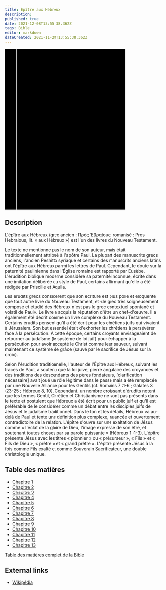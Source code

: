 ```yaml
---
title: Épître aux Hébreux
description: 
published: true
date: 2021-12-08T13:55:38.362Z
tags: Bible
editor: markdown
dateCreated: 2021-11-28T13:55:38.362Z
---
```


<div class="urantiapedia-book-front urantiapedia-book-bible">
<svg xmlns="http://www.w3.org/2000/svg"
	width="102.6mm" height="136.8mm"
	viewBox="0 0 102.6 136.8" version="1.1">
	<g transform="translate(-7,-5)">
		<rect width="9.6" height="136.8" x="7" y="5" />
		<rect width="96.9" height="136.8" x="17" y="5" />
		<text style="font-size:5px" x="61" y="22">LA BIBLE</text>
		<text style="font-size:4px" x="61" y="125">French Louis Segond Bible, 1910</text>
		<text style="font-size:9px" x="61" y="60">Épître aux Hébreux</text>
	</g>
</svg>
</div>

## Description


L'épître aux Hébreux (grec ancien : Πρὸς Ἑβραίους, romanisé : Pros Hebraious, lit. « aux Hébreux ») est l'un des livres du Nouveau Testament.

Le texte ne mentionne pas le nom de son auteur, mais était traditionnellement attribué à l'apôtre Paul. La plupart des manuscrits grecs anciens, l'ancien Peshitto syriaque et certains des manuscrits anciens latins ont l'épître aux Hébreux parmi les lettres de Paul. Cependant, le doute sur la paternité paulinienne dans l'Église romaine est rapporté par Eusèbe. L'érudition biblique moderne considère sa paternité inconnue, écrite dans une imitation délibérée du style de Paul, certains affirmant qu'elle a été rédigée par Priscille et Aquila.

Les érudits grecs considèrent que son écriture est plus polie et éloquente que tout autre livre du Nouveau Testament, et «le grec très soigneusement composé et étudié des Hébreux n'est pas le grec contextuel spontané et volatil de Paul». Le livre a acquis la réputation d'être un chef-d'œuvre. Il a également été décrit comme un livre complexe du Nouveau Testament. Certains érudits pensent qu'il a été écrit pour les chrétiens juifs qui vivaient à Jérusalem. Son but essentiel était d'exhorter les chrétiens à persévérer face à la persécution. À cette époque, certains croyants envisageaient de retourner au judaïsme (le système de loi juif) pour échapper à la persécution pour avoir accepté le Christ comme leur sauveur, suivant maintenant ce système de grâce (sauvé par le sacrifice de Jésus sur la croix).

Selon l'érudition traditionnelle, l'auteur de l'Épître aux Hébreux, suivant les traces de Paul, a soutenu que la loi juive, pierre angulaire des croyances et des traditions des descendants des pères fondateurs, [clarification nécessaire] avait joué un rôle légitime dans le passé mais a été remplacée par une Nouvelle Alliance pour les Gentils (cf. Romains 7 :1-6 ; Galates 3 :23-25 ​​; Hébreux 8, 10). Cependant, un nombre croissant d'érudits notent que les termes Gentil, Chrétien et Christianisme ne sont pas présents dans le texte et postulent que Hébreux a été écrit pour un public juif et qu'il est préférable de le considérer comme un débat entre les disciples juifs de Jésus et le judaïsme traditionnel. Dans le ton et les détails, Hébreux va au-delà de Paul et tente une définition plus complexe, nuancée et ouvertement contradictoire de la relation. L'épître s'ouvre sur une exaltation de Jésus comme « l'éclat de la gloire de Dieu, l'image expresse de son être, et soutenant toutes choses par sa parole puissante » (Hébreux 1 :1-3). L'épître présente Jésus avec les titres « pionnier » ou « précurseur », « Fils » et « Fils de Dieu », « prêtre » et « grand prêtre ». L'épître présente Jésus à la fois comme Fils exalté et comme Souverain Sacrificateur, une double christologie unique.

## Table des matières

- [Chapitre 1](/fr/Bible/Hebrews/1)
- [Chapitre 2](/fr/Bible/Hebrews/2)
- [Chapitre 3](/fr/Bible/Hebrews/3)
- [Chapitre 4](/fr/Bible/Hebrews/4)
- [Chapitre 5](/fr/Bible/Hebrews/5)
- [Chapitre 6](/fr/Bible/Hebrews/6)
- [Chapitre 7](/fr/Bible/Hebrews/7)
- [Chapitre 8](/fr/Bible/Hebrews/8)
- [Chapitre 9](/fr/Bible/Hebrews/9)
- [Chapitre 10](/fr/Bible/Hebrews/10)
- [Chapitre 11](/fr/Bible/Hebrews/11)
- [Chapitre 12](/fr/Bible/Hebrews/12)
- [Chapitre 13](/fr/Bible/Hebrews/13)


[Table des matières complet de la Bible](/fr/index/bible)


## External links

- [Wikipédia](https://en.wikipedia.org/wiki/Epistle_to_the_Hebrews)